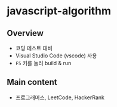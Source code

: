 # javascript-algorithm

## Overview

- 코딩 테스트 대비
- Visual Studio Code (vscode) 사용
- <code>F5</code> 키를 눌러 build & run

## Main content

- 프로그래머스, LeetCode, HackerRank
